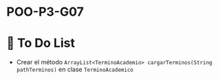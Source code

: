 # POO-P3-G07

# 🎯 To Do List
- Crear el método `ArrayList<TerminoAcademio> cargarTerminos(String pathTerminos)` en clase `TerminoAcademico`
